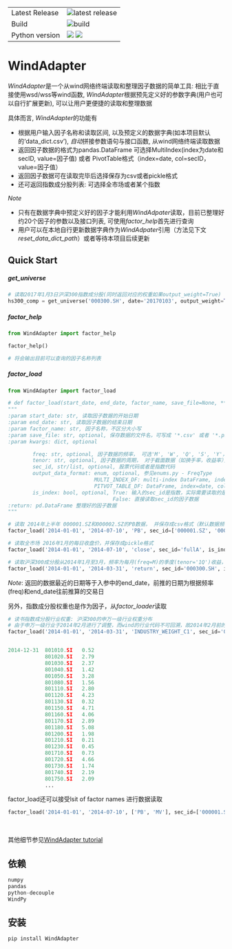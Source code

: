 <table>
<tr>
  <td>Latest Release</td>
  <td><img src="https://img.shields.io/pypi/v/WindAdapter.svg" alt="latest release" /></td>
</tr>

<tr>
  <td>Build</td>
  <td><img src="https://travis-ci.org/iLampard/WindAdapter.svg?branch=master" alt="build" /></td>
</tr>

<tr>
  <td>Python version</td>
  <td><img src="https://img.shields.io/badge/python-2.7-blue.svg"/>   <img src="https://img.shields.io/badge/python-3.5-blue.svg"/></td>
  </tr>
</table>

# WindAdapter

*WindAdapter*是一个从wind网络终端读取和整理因子数据的简单工具: 相比于直接使用wsd/wss等wind函数, *WindAdapter*根据预先定义好的参数字典(用户也可以自行扩展更新), 可以让用户更便捷的读取和整理数据

具体而言, *WindAdapter*的功能有

-  根据用户输入因子名称和读取区间, 以及预定义的数据字典(如本项目默认的‘data_dict.csv’), *自动*拼接参数语句与接口函数, 从wind网络终端读取数据
-  返回因子数据的格式为pandas.DataFrame
可选择MultiIndex(index为date和secID, value=因子值) 或者 PivotTable格式（index=date, col=secID，value=因子值）
-  返回因子数据可在读取完毕后选择保存为csv或者pickle格式
-  还可返回指数成分股列表: 可选择全市场或者某个指数

*Note*

-  只有在数据字典中预定义好的因子才能利用*WindAdpater*读取，目前已整理好约20个因子的参数以及接口列表, 可使用*factor_help*首先进行查询 
-  用户可以在本地自行更新数据字典作为*WindAdpater*引用（方法见下文*reset_data_dict_path*）或者等待本项目后续更新


## Quick Start

##### get_universe

``` python
# 读取2017年1月3日沪深300指数成分股(同时返回对应的权重如果output_weight=True)
hs300_comp = get_universe('000300.SH', date='20170103', output_weight=True)
```

##### factor_help

``` python
from WindAdapter import factor_help

factor_help()

# 将会输出目前可以查询的因子名称列表

```



##### factor_load 
``` python
from WindAdapter import factor_load

# def factor_load(start_date, end_date, factor_name, save_file=None, **kwargs):
"""
:param start_date: str, 读取因子数据的开始日期
:param end_date: str, 读取因子数据的结束日期
:param factor_name: str, 因子名称，不区分大小写
:param save_file: str, optional, 保存数据的文件名，可写成 '*.csv' 或者 '*.pkl'
:param kwargs: dict, optional

        freq: str, optional, 因子数据的频率， 可选'M', 'W', 'Q', 'S', 'Y'， 参见enums.py - FreqType
        tenor: str, optional, 因子数据的周期， 对于截面数据（如换手率，收益率），需要给定数据区间(向前)， 可选数字+FreqType， 如'1Q'
        sec_id, str/list, optional, 股票代码或者是指数代码
        output_data_format: enum, optional, 参见enums.py - FreqType
                            MULTI_INDEX_DF: multi-index DataFrame, index=[date, secID], value = factor
                            PITVOT_TABLE_DF: DataFrame, index=date, columns = secID
        is_index: bool, optional, True: 输入的sec_id是指数，实际需要读取的是该指数成分股的因子数据，
                                  False: 直接读取sec_id的因子数据
:return: pd.DataFrame 整理好的因子数据
"""

# 读取 2014年上半年 000001.SZ和000002.SZ的PB数据， 并保存成csv格式（默认数据频率为月频，数据格式为multi-index DataFrame）
factor_load('2014-01-01', '2014-07-10', 'PB', sec_id=['000001.SZ', '000002.SZ'], is_index=False, save_file='PB.csv')

# 读取全市场 2016年1月的每日收盘价，并保存成pickle格式
factor_load('2014-01-01', '2014-07-10', 'close', sec_id='fullA', is_index=True, freq='D', save_file='close.pkl')

# 读取沪深300成分股从2014年1月至3月，频率为每月(freq=M)的季度(tenor='1Q')收益， 并保存成csv格式
factor_load('2014-01-01', '2014-03-31', 'return', sec_id='000300.SH', is_index=True, freq='M', tenor='1Q', save_file='HS300_return_1Q.csv')
```
*Note*: 返回的数据最近的日期等于入参中的end_date，前推的日期为根据频率(freq)和end_date往前推算的交易日

另外，指数成分股权重也是作为因子，从*factor_loader*读取

``` python
# 读书指数成分股行业权重: 沪深300的申万一级行业权重分布
# 由于申万一级行业于2014年2月进行了调整，而wind的行业代码不可回溯，故2014年2月前的指数成分股权重之和不等于1
factor_load('2014-01-01', '2014-03-31', 'INDUSTRY_WEIGHT_C1', sec_id='000300.SH')


2014-12-31	801010.SI	0.52
            801020.SI	2.79
            801030.SI	2.37
            801040.SI	1.42
            801050.SI	3.28
            801080.SI	1.56
            801110.SI	2.80
            801120.SI	4.23
            801130.SI	0.32
            801150.SI	4.71
            801160.SI	4.06
            801170.SI	2.89
            801180.SI	5.08
            801200.SI	1.98
            801210.SI	0.21
            801230.SI	0.45
            801710.SI	0.73
            801720.SI	4.66
            801730.SI	1.74
            801740.SI	2.19
            801750.SI	2.09
            ...
```

factor_load还可以接受lsit of factor names 进行数据读取

``` python
factor_load('2014-01-01', '2014-07-10', ['PB', 'MV'], sec_id=['000001.SZ', '000002.SZ'], is_index=False,reset_col_names=True)

```
<br />

其他细节参见[WindAdapter tutorial](/example/tutorial.ipymd) 


## 依赖
``` python
numpy
pandas
python-decouple
WindPy
```

## 安装

``` python
pip install WindAdapter
```

